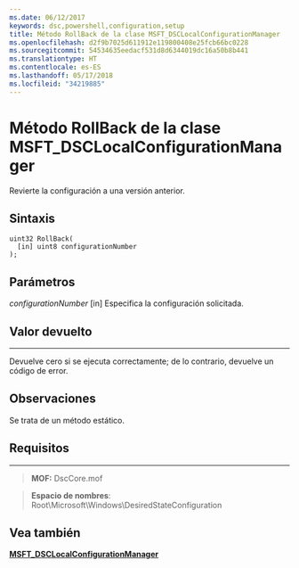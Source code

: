 ```yaml
---
ms.date: 06/12/2017
keywords: dsc,powershell,configuration,setup
title: Método RollBack de la clase MSFT_DSCLocalConfigurationManager
ms.openlocfilehash: d2f9b7025d611912e119800408e25fcb66bc0228
ms.sourcegitcommit: 54534635eedacf531d8d6344019dc16a50b8b441
ms.translationtype: HT
ms.contentlocale: es-ES
ms.lasthandoff: 05/17/2018
ms.locfileid: "34219885"
---
```

# <a name="rollback-method-of-the-msftdsclocalconfigurationmanager-class"></a>Método RollBack de la clase MSFT_DSCLocalConfigurationManager

Revierte la configuración a una versión anterior.

<a name="syntax"></a>Sintaxis
------

```mof
uint32 RollBack(
  [in] uint8 configurationNumber
);
```

<a name="parameters"></a>Parámetros
----------

*configurationNumber* \[in\] Especifica la configuración solicitada.

## <a name="return-value"></a>Valor devuelto
------------

Devuelve cero si se ejecuta correctamente; de lo contrario, devuelve un código de error.

## <a name="remarks"></a>Observaciones

Se trata de un método estático.

## <a name="requirements"></a>Requisitos
------------
>**MOF:** DscCore.mof

>**Espacio de nombres**: Root\Microsoft\Windows\DesiredStateConfiguration


## <a name="see-also"></a>Vea también


[**MSFT_DSCLocalConfigurationManager**](msft-dsclocalconfigurationmanager.md)